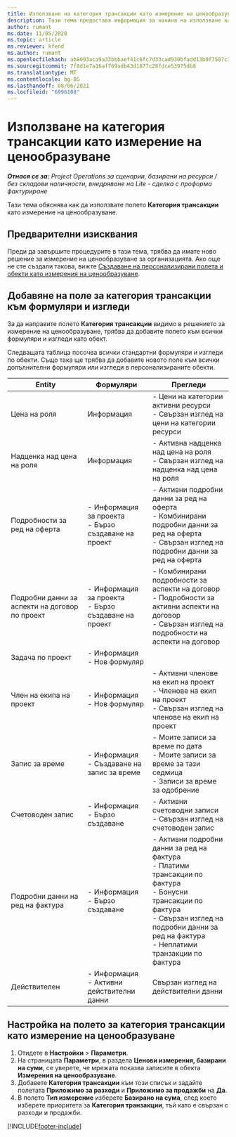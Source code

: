 ```yaml
---
title: Използване на категория трансакции като измерение на ценообразуване
description: Тази тема предоставя информация за начина на използване на полето за категория трансакции като измерение на ценообразуване.
author: rumant
ms.date: 11/05/2020
ms.topic: article
ms.reviewer: kfend
ms.author: rumant
ms.openlocfilehash: ab8093aca9a33bbbaef41c6fc7d33cad930bfadd13b0f7587c3de9032ac0d630
ms.sourcegitcommit: 7f8d1e7a16af769adb43d1877c28fdce53975db8
ms.translationtype: MT
ms.contentlocale: bg-BG
ms.lasthandoff: 08/06/2021
ms.locfileid: "6996108"
---
```

# <a name="use-transaction-category-as-a-pricing-dimension"></a>Използване на категория трансакции като измерение на ценообразуване


_**Отнася се за:** Project Operations за сценарии, базирани на ресурси / без складови наличности, внедряване на Lite - сделка с проформа фактуриране_


Тази тема обяснява как да използвате полето **Категория трансакции** като измерение на ценообразуване. 

## <a name="prerequisites"></a>Предварителни изисквания
Преди да завършите процедурите в тази тема, трябва да имате ново решение за измерение на ценообразуване за организацията. Ако още не сте създали такова, вижте [Създаване на персонализирани полета и обекти като измерения на ценообразуване](create-custom-fields-entities-pricing-dimensions.md).

## <a name="add-the-transaction-category-field-to-forms-and-views"></a>Добавяне на поле за категория трансакции към формуляри и изгледи
За да направите полето **Категория трансакции** видимо в решението за измерение на ценообразуване, трябва да добавите полето към всички формуляри и изгледи като обект.

Следващата таблица посочва всички стандартни формуляри и изгледи по обекти. Също така ще трябва да добавите новото поле към всички допълнителни формуляри или изгледи в персонализираните обекти.

|  Entity        | Формуляри     |Прегледи        |
| ------------------------------|---------------------------------|----------------------------------|
|  Цена на роля| Информация |- Цени на категории активни ресурси<br> - Свързан изглед на цени на категории ресурси |
|  Надценка над цена на роля| Информация|- Активна надценка над цена на роля<br>- Свързан изглед на надценка над цена на роля |
|  Подробности за ред на оферта|- Информация за проекта<br>- Бързо създаване на проект| - Активни подробни данни за ред на оферта<br>- Комбинирани подробни данни за ред на оферта<br>- Свързан изглед на подробни данни за ред на оферта |
|  Подробни данни за аспекти на договор по проект|- Информация за проекта<br>- Бързо създаване на проект|- Комбинирани подробности за аспекти на договор<br>- Подробности за активни аспекти на договор<br>- Свързан изглед на подробности на аспекти на договор |
|  Задача по проект|- Информация<br>- Нов формуляр| &nbsp; |
|  Член на екипа на проект|- Информация<br>- Нов формуляр|- Активни членове на екип на проект<br>- Членове на екип на проект<br>- Свързан изглед на членове на екип на проект |
|  Запис за време|- Информация<br>- Създаване на запис за време|- Моите записи за време по дата<br>- Моите записи за време за тази седмица<br>- Записи за време за одобрение|
|  Счетоводен запис|- Информация<br>- Бързо създаване|- Активни счетоводни записи<br>- Свързан изглед на счетоводен запис|
|  Подробни данни на ред на фактура|- Информация<br>- Бързо създаване|- Активни подробни данни за ред на фактура<br>- Платими трансакции по фактура<br>- Бонусни трансакции по фактура<br>- Свързан изглед на подробни данни за ред на фактура <br>- Неплатими транзакции по фактура|
|  Действителен|- Информация<br>- Активни действителни данни| Свързан изглед на действителни данни |

## <a name="set-up-the-transaction-category-field-as-a-pricing-dimension"></a>Настройка на полето за категория трансакции като измерение на ценообразуване

1. Отидете в **Настройки** > **Параметри**. 
2. На страницата **Параметри**, в раздела **Ценови измерения, базирани на суми**, се уверете, че мрежата показва записите в обекта **Измерения на ценообразуване**.
3. Добавете **Категория трансакции** към този списък и задайте полетата **Приложимо за разходи** и **Приложимо за продажби** на **Да**.
4. В полето **Тип измерение** изберете **Базирано на сума**, след което изберете приоритета за **Категория транзакции**, тъй като е свързан с разходи и продажби.


[!INCLUDE[footer-include](../includes/footer-banner.md)]
